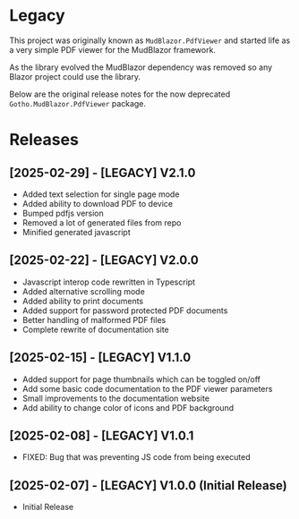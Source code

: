 
# Legacy 

This project was originally known as `MudBlazor.PdfViewer` and started life as a very simple PDF viewer for the MudBlazor framework.

As the library evolved the MudBlazor dependency was removed so any Blazor project could use the library.

Below are the original release notes for the now deprecated `Gotho.MudBlazor.PdfViewer` package.

# Releases

## [2025-02-29] - [LEGACY] V2.1.0

- Added text selection for single page mode
- Added ability to download PDF to device
- Bumped pdfjs version
- Removed a lot of generated files from repo
- Minified generated javascript

## [2025-02-22] - [LEGACY]  V2.0.0

- Javascript interop code rewritten in Typescript
- Added alternative scrolling mode
- Added ability to print documents
- Added support for password protected PDF documents
- Better handling of malformed PDF files
- Complete rewrite of documentation site

## [2025-02-15] - [LEGACY]  V1.1.0

- Added support for page thumbnails which can be toggled on/off
- Add some basic code documentation to the PDF viewer parameters
- Small improvements to the documentation website
- Add ability to change color of icons and PDF background

## [2025-02-08] - [LEGACY]  V1.0.1 

- FIXED: Bug that was preventing JS code from being executed

## [2025-02-07] - [LEGACY]  V1.0.0 (Initial Release)

- Initial Release
